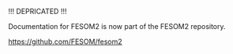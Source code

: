 !!! DEPRICATED !!! 

Documentation for FESOM2 is now part of the FESOM2 repository.


https://github.com/FESOM/fesom2
